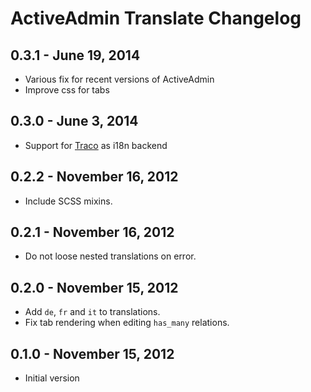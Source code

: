 # ActiveAdmin Translate Changelog

## 0.3.1 - June 19, 2014

- Various fix for recent versions of ActiveAdmin
- Improve css for tabs

## 0.3.0 - June 3, 2014

- Support for [Traco](https://github.com/barsoom/traco) as i18n backend

## 0.2.2 - November 16, 2012

- Include SCSS mixins.

## 0.2.1 - November 16, 2012

- Do not loose nested translations on error.

## 0.2.0 - November 15, 2012

- Add `de`, `fr` and `it` to translations.
- Fix tab rendering when editing `has_many` relations.

## 0.1.0 - November 15, 2012

- Initial version

